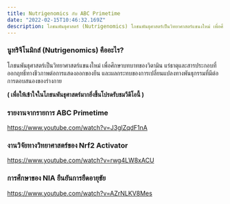 ```yaml
---
title: Nutrigenomics กับ ABC Primetime
date: "2022-02-15T10:46:32.169Z"
description: โภชนพันธุศาสตร์ (Nutrigenomics) โภชนพันธุศาสตร์เป็นวิทยาศาสตร์แขนงใหม่ เพื่อศึกษาบทบาทของวิตามิน แร่ธาตุและสารประกอบที่ออกฤทธิ์ทางชีวภาพต่อการแสดงออกของยีน และผลกระทบของการเปลี่ยนแปลงทางพันธุกรรมที่มีต่อการตอบสนองของร่างกาย
---
```


### นูทริจีโนมิกส์ (Nutrigenomics) คืออะไร?

โภชนพันธุศาสตร์เป็นวิทยาศาสตร์แขนงใหม่ เพื่อศึกษาบทบาทของวิตามิน แร่ธาตุและสารประกอบที่ออกฤทธิ์ทางชีวภาพต่อการแสดงออกของยีน และผลกระทบของการเปลี่ยนแปลงทางพันธุกรรมที่มีต่อการตอบสนองของร่างกาย

**( เพื่อให้เข้าใจในโภชนพันธุศาสตร์มากยิ่งขึ้นโปรดรับชมวีดีโอนี้ )**

### รายงานจากรายการ ABC Primetime
https://www.youtube.com/watch?v=J3glZqdF1nA

### งานวิจัยทางวิทยาศาสตร์ของ Nrf2 Activator
https://www.youtube.com/watch?v=rwg4LW8xACU

### การศึกษาของ NIA ยืนยันการยืดอายุขัย
https://www.youtube.com/watch?v=AZrNLKV8Mes